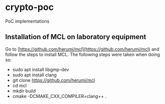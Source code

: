 # crypto-poc
PoC implementations

## Installation of MCL on laboratory equipment
Go to [https://github.com/herumi/mcl](https://github.com/herumi/mcl) and follow the steps to install MCL. The following steps were taken when doing so:
- sudo apt install libgmp-dev
- sudo apt install clang
- git clone https://github.com/herumi/mcl
- cd mcl
- mkdir build
- cmake -DCMAKE_CXX_COMPILER=clang++ .
